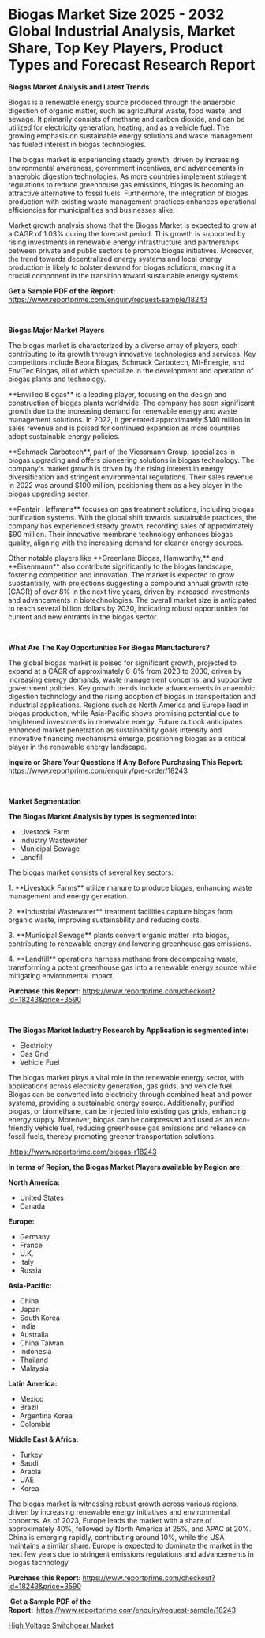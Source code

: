 <p><h1>Biogas Market Size 2025 - 2032 Global Industrial Analysis, Market Share, Top Key Players, Product Types and Forecast Research Report</h1></p><p><strong>Biogas Market Analysis and Latest Trends</strong></p>
<p><p>Biogas is a renewable energy source produced through the anaerobic digestion of organic matter, such as agricultural waste, food waste, and sewage. It primarily consists of methane and carbon dioxide, and can be utilized for electricity generation, heating, and as a vehicle fuel. The growing emphasis on sustainable energy solutions and waste management has fueled interest in biogas technologies.</p><p>The biogas market is experiencing steady growth, driven by increasing environmental awareness, government incentives, and advancements in anaerobic digestion technologies. As more countries implement stringent regulations to reduce greenhouse gas emissions, biogas is becoming an attractive alternative to fossil fuels. Furthermore, the integration of biogas production with existing waste management practices enhances operational efficiencies for municipalities and businesses alike.</p><p>Market growth analysis shows that the Biogas Market is expected to grow at a CAGR of 1.03% during the forecast period. This growth is supported by rising investments in renewable energy infrastructure and partnerships between private and public sectors to promote biogas initiatives. Moreover, the trend towards decentralized energy systems and local energy production is likely to bolster demand for biogas solutions, making it a crucial component in the transition toward sustainable energy systems.</p></p>
<p><strong>Get a Sample PDF of the Report:&nbsp;</strong> <a href="https://www.reportprime.com/enquiry/request-sample/18243?utm_campaign=3272&utm_medium=2&utm_source=Github&utm_content=ia&utm_term=19032025&utm_id=biogas">https://www.reportprime.com/enquiry/request-sample/18243</a></p>
<p>&nbsp;</p>
<p><strong>Biogas Major Market Players</strong></p>
<p><p>The biogas market is characterized by a diverse array of players, each contributing to its growth through innovative technologies and services. Key competitors include Bebra Biogas, Schmack Carbotech, Mt-Energie, and EnviTec Biogas, all of which specialize in the development and operation of biogas plants and technology.</p><p>**EnviTec Biogas** is a leading player, focusing on the design and construction of biogas plants worldwide. The company has seen significant growth due to the increasing demand for renewable energy and waste management solutions. In 2022, it generated approximately $140 million in sales revenue and is poised for continued expansion as more countries adopt sustainable energy policies.</p><p>**Schmack Carbotech**, part of the Viessmann Group, specializes in biogas upgrading and offers pioneering solutions in biogas technology. The company's market growth is driven by the rising interest in energy diversification and stringent environmental regulations. Their sales revenue in 2022 was around $100 million, positioning them as a key player in the biogas upgrading sector.</p><p>**Pentair Haffmans** focuses on gas treatment solutions, including biogas purification systems. With the global shift towards sustainable practices, the company has experienced steady growth, recording sales of approximately $90 million. Their innovative membrane technology enhances biogas quality, aligning with the increasing demand for cleaner energy sources.</p><p>Other notable players like **Greenlane Biogas, Hamworthy,** and **Eisenmann** also contribute significantly to the biogas landscape, fostering competition and innovation. The market is expected to grow substantially, with projections suggesting a compound annual growth rate (CAGR) of over 8% in the next five years, driven by increased investments and advancements in biotechnologies. The overall market size is anticipated to reach several billion dollars by 2030, indicating robust opportunities for current and new entrants in the biogas sector.</p></p>
<p>&nbsp;</p>
<p><strong>What Are The Key Opportunities For Biogas Manufacturers?</strong></p>
<p><p>The global biogas market is poised for significant growth, projected to expand at a CAGR of approximately 6-8% from 2023 to 2030, driven by increasing energy demands, waste management concerns, and supportive government policies. Key growth trends include advancements in anaerobic digestion technology and the rising adoption of biogas in transportation and industrial applications. Regions such as North America and Europe lead in biogas production, while Asia-Pacific shows promising potential due to heightened investments in renewable energy. Future outlook anticipates enhanced market penetration as sustainability goals intensify and innovative financing mechanisms emerge, positioning biogas as a critical player in the renewable energy landscape.</p></p>
<p><strong>Inquire or Share Your Questions If Any Before Purchasing This Report:</strong> <a href="https://www.reportprime.com/enquiry/pre-order/18243?utm_campaign=3272&utm_medium=2&utm_source=Github&utm_content=ia&utm_term=19032025&utm_id=biogas">https://www.reportprime.com/enquiry/pre-order/18243</a></p>
<p>&nbsp;</p>
<p><strong>Market Segmentation</strong></p>
<p><strong>The Biogas Market Analysis by types is segmented into:</strong></p>
<p><ul><li>Livestock Farm</li><li>Industry Wastewater</li><li>Municipal Sewage</li><li>Landfill</li></ul></p>
<p><p>The biogas market consists of several key sectors: </p><p>1. **Livestock Farms** utilize manure to produce biogas, enhancing waste management and energy generation.</p><p>2. **Industrial Wastewater** treatment facilities capture biogas from organic waste, improving sustainability and reducing costs.</p><p>3. **Municipal Sewage** plants convert organic matter into biogas, contributing to renewable energy and lowering greenhouse gas emissions.</p><p>4. **Landfill** operations harness methane from decomposing waste, transforming a potent greenhouse gas into a renewable energy source while mitigating environmental impact.</p></p>
<p><strong>Purchase this Report:&nbsp;</strong><a href="https://www.reportprime.com/checkout?id=18243&price=3590&utm_campaign=3272&utm_medium=2&utm_source=Github&utm_content=ia&utm_term=19032025&utm_id=biogas">https://www.reportprime.com/checkout?id=18243&price=3590</a></p>
<p>&nbsp;</p>
<p><strong>The Biogas Market Industry Research by Application is segmented into:</strong></p>
<p><ul><li>Electricity</li><li>Gas Grid</li><li>Vehicle Fuel</li></ul></p>
<p><p>The biogas market plays a vital role in the renewable energy sector, with applications across electricity generation, gas grids, and vehicle fuel. Biogas can be converted into electricity through combined heat and power systems, providing a sustainable energy source. Additionally, purified biogas, or biomethane, can be injected into existing gas grids, enhancing energy supply. Moreover, biogas can be compressed and used as an eco-friendly vehicle fuel, reducing greenhouse gas emissions and reliance on fossil fuels, thereby promoting greener transportation solutions.</p></p>
<p><a href="https://www.reportprime.com/biogas-r18243?utm_campaign=3272&utm_medium=2&utm_source=Github&utm_content=ia&utm_term=19032025&utm_id=biogas">&nbsp;https://www.reportprime.com/biogas-r18243</a></p>
<p><strong>In terms of Region, the Biogas Market Players available by Region are:</strong></p>
<p>
    <p> <strong> North America: </strong>
        <ul>
            <li>United States</li>
            <li>Canada</li>
        </ul>
        </p> 
    <p> <strong> Europe: </strong>
        <ul>
            <li>Germany</li>
            <li>France</li>
            <li>U.K.</li>
            <li>Italy</li>
            <li>Russia</li>
        </ul>
        </p> 
    <p> <strong> Asia-Pacific: </strong>
        <ul>
            <li>China</li>
            <li>Japan</li>
            <li>South Korea</li>
            <li>India</li>
            <li>Australia</li>
            <li>China Taiwan</li>
            <li>Indonesia</li>
            <li>Thailand</li>
            <li>Malaysia</li>
        </ul>
        </p> 
    <p> <strong> Latin America: </strong>
        <ul>
            <li>Mexico</li>
            <li>Brazil</li>
            <li>Argentina Korea</li>
            <li>Colombia</li>
        </ul>
        </p> 
    <p> <strong> Middle East & Africa: </strong>
        <ul>
            <li>Turkey</li>
            <li>Saudi</li>
            <li>Arabia</li>
            <li>UAE</li>
            <li>Korea</li>
        </ul>
    </p>
    </p>
<p><p>The biogas market is witnessing robust growth across various regions, driven by increasing renewable energy initiatives and environmental concerns. As of 2023, Europe leads the market with a share of approximately 40%, followed by North America at 25%, and APAC at 20%. China is emerging rapidly, contributing around 10%, while the USA maintains a similar share. Europe is expected to dominate the market in the next few years due to stringent emissions regulations and advancements in biogas technology.</p></p>
<p><strong>Purchase this Report: </strong><a href="https://www.reportprime.com/checkout?id=18243&price=3590&utm_campaign=3272&utm_medium=2&utm_source=Github&utm_content=ia&utm_term=19032025&utm_id=biogas">https://www.reportprime.com/checkout?id=18243&price=3590</a></p>
<p>&nbsp;<strong>Get a Sample PDF of the Report:&nbsp;&nbsp;</strong><a href="https://www.reportprime.com/enquiry/request-sample/18243?utm_campaign=3272&utm_medium=2&utm_source=Github&utm_content=ia&utm_term=19032025&utm_id=biogas">https://www.reportprime.com/enquiry/request-sample/18243</a></p>
<p><strong></strong></p>
<p><p><a href="https://github.com/akermigarib/Market-Research-Report-List-1/blob/main/high-voltage-switchgear-market.md?utm_campaign=3272&utm_medium=2&utm_source=Github&utm_content=ia&utm_term=19032025&utm_id=biogas">High Voltage Switchgear Market</a></p></p>